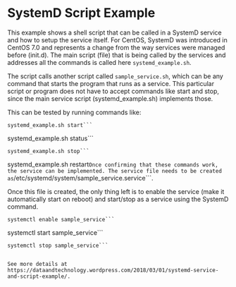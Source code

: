 # SystemD Script Example

This example shows a shell script that can be called in a SystemD service and how to setup the service itself. For CentOS, SystemD was introduced in CentOS 7.0 and represents a change from the way services were managed before (init.d).
The main script (file) that is being called by the services and addresses all the commands is called here ```systemd_example.sh```.

The script calls another script called ```sample_service.sh```, which can be any command that starts the program that runs as a service. This particular script or program does not have to accept commands like start and stop, since the main service script (systemd_example.sh) implements those.

This can be tested by running commands like:
```
systemd_example.sh start```
```
systemd_example.sh status```
```
systemd_example.sh stop```
```
systemd_example.sh restart```
Once confirming that these commands work, the service can be implemented. The service file needs to be created as ```/etc/systemd/system/sample_service.service```.

Once this file is created, the only thing left is to enable the service (make it automatically start on reboot) and start/stop as a service using the SystemD command.
```
systemctl enable sample_service```
```
systemctl start sample_service```
```
systemctl stop sample_service```


See more details at https://dataandtechnology.wordpress.com/2018/03/01/systemd-service-and-script-example/.
